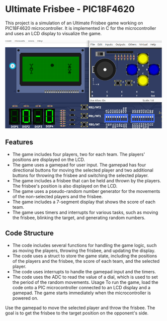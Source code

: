 # Ultimate Frisbee - PIC18F4620
This project is a simulation of an Ultimate Frisbee game working on PIC18F4620 microcontroller.
It is implemented in C for the microcontroller and uses an LCD display to visualize the game.

![Gameplay](gameplay.gif)

## Features
* The game includes four players, two for each team. The players' positions are displayed on the LCD.
* The game uses a gamepad for user input. The gamepad has four directional buttons for moving the selected player and two additional buttons for throwing the frisbee and switching the selected player.
* The game includes a frisbee that can be held and thrown by the players. The frisbee's position is also displayed on the LCD.
* The game uses a pseudo-random number generator for the movements of the non-selected players and the frisbee.
* The game includes a 7-segment display that shows the score of each team.
* The game uses timers and interrupts for various tasks, such as moving the frisbee, blinking the target, and generating random numbers.
## Code Structure
* The code includes several functions for handling the game logic, such as moving the players, throwing the frisbee, and updating the display.
* The code uses a struct to store the game state, including the positions of the players and the frisbee, the score of each team, and the selected player.
* The code uses interrupts to handle the gamepad input and the timers.
* The code uses the ADC to read the value of a dial, which is used to set the period of the random movements.
Usage
To run the game, load the code onto a PIC microcontroller connected to an LCD display and a gamepad. The game starts immediately when the microcontroller is powered on.

Use the gamepad to move the selected player and throw the frisbee. The goal is to get the frisbee to the target position on the opponent's side.